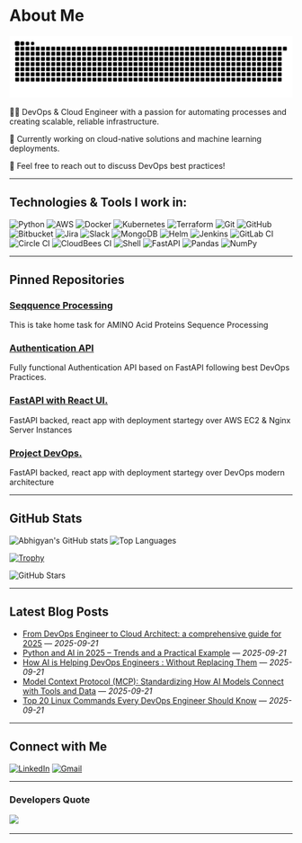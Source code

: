 # About Me

<picture>
  <img alt="GitHub Contribution Snake (Ocean Theme)" src="https://raw.githubusercontent.com/abhigyan-709/snake-github/main/output/github-contribution-snake-ocean.svg" />
</picture>


👨‍💻 DevOps & Cloud Engineer with a passion for automating processes and creating scalable, reliable infrastructure.

🚀 Currently working on cloud-native solutions and machine learning deployments.

💬 Feel free to reach out to discuss DevOps best practices!

---

## Technologies & Tools I work in:

![Python](https://img.shields.io/badge/Python-3776AB?style=for-the-badge&logo=python&logoColor=white)
![AWS](https://img.shields.io/badge/AWS-232F3E?style=for-the-badge&logo=amazonaws&logoColor=white)
![Docker](https://img.shields.io/badge/Docker-2496ED?style=for-the-badge&logo=docker&logoColor=white)
![Kubernetes](https://img.shields.io/badge/Kubernetes-326CE5?style=for-the-badge&logo=kubernetes&logoColor=white)
![Terraform](https://img.shields.io/badge/Terraform-7B42BC?style=for-the-badge&logo=terraform&logoColor=white)
![Git](https://img.shields.io/badge/Git-F05032?style=for-the-badge&logo=git&logoColor=white)
![GitHub](https://img.shields.io/badge/GitHub-181717?style=for-the-badge&logo=github&logoColor=white)
![Bitbucket](https://img.shields.io/badge/Bitbucket-0052CC?style=for-the-badge&logo=bitbucket&logoColor=white)
![Jira](https://img.shields.io/badge/Jira-0052CC?style=for-the-badge&logo=jira&logoColor=white)
![Slack](https://img.shields.io/badge/Slack-4A154B?style=for-the-badge&logo=slack&logoColor=white)
![MongoDB](https://img.shields.io/badge/MongoDB-47A248?style=for-the-badge&logo=mongodb&logoColor=white)
![Helm](https://img.shields.io/badge/Helm-0F4C75?style=for-the-badge&logo=helm&logoColor=white)
![Jenkins](https://img.shields.io/badge/Jenkins-D24939?style=for-the-badge&logo=jenkins&logoColor=white)
![GitLab CI](https://img.shields.io/badge/GitLab_CI-FCA121?style=for-the-badge&logo=gitlab&logoColor=white)
![Circle CI](https://img.shields.io/badge/CircleCI-343434?style=for-the-badge&logo=circleci&logoColor=white)
![CloudBees CI](https://img.shields.io/badge/CloudBees_CI-00AEEF?style=for-the-badge&logo=cloudbees&logoColor=white)
![Shell](https://img.shields.io/badge/Shell-4EAA25?style=for-the-badge&logo=gnu-bash&logoColor=white)
![FastAPI](https://img.shields.io/badge/FastAPI-009688?style=for-the-badge&logo=fastapi&logoColor=white)
![Pandas](https://img.shields.io/badge/Pandas-150458?style=for-the-badge&logo=pandas&logoColor=white)
![NumPy](https://img.shields.io/badge/NumPy-013243?style=for-the-badge&logo=numpy&logoColor=white)

---

## Pinned Repositories

### [Seqquence Processing](https://github.com/abhigyan-709/sequence-processing)
This is take home task for AMINO Acid Proteins Sequence Processing

### [Authentication API](https://github.com/abhigyan-709/authentication_project)
Fully functional Authentication API based on FastAPI following best DevOps Practices.

### [FastAPI with React UI.](https://github.com/abhigyan-709/fastapi_projects)
FastAPI backed, react app with deployment startegy over AWS EC2 & Nginx Server Instances

### [Project DevOps.](https://github.com/abhigyan-709/project_devops)
FastAPI backed, react app with deployment startegy over DevOps modern architecture

---

## GitHub Stats
 

![Abhigyan's GitHub stats](https://github-readme-stats.vercel.app/api?username=abhigyan-709&show_icons=true&theme=merko) ![Top Languages](https://github-readme-stats.vercel.app/api/top-langs/?username=abhigyan-709&layout=compact&theme=merko)

[![Trophy](https://github-profile-trophy.vercel.app/?username=abhigyan-709&theme=juicyfresh)](https://github.com/ryo-ma/github-profile-trophy)

![GitHub Stars](https://img.shields.io/github/stars/abhigyan-709?label=Stars&style=social)



---

## Latest Blog Posts

<!-- BLOG-POST-LIST:START -->
- [From DevOps Engineer to Cloud Architect: a comprehensive guide for 2025](https://blogs.projectdevops.in/b/68d0383f172435f4a5c58373-from-devops-engineer-to-cloud-architect-a-comprehensive-guide-for-2025) — *2025-09-21*
- [Python and AI in 2025 – Trends and a Practical Example](https://blogs.projectdevops.in/b/68d02c61172435f4a5c58371-python-and-ai-in-2025-trends-and-a-practical-example) — *2025-09-21*
- [How AI is Helping DevOps Engineers : Without Replacing Them](https://blogs.projectdevops.in/b/68cffa63172435f4a5c5836a-how-ai-is-helping-devops-engineers-without-replacing-them) — *2025-09-21*
- [Model Context Protocol (MCP): Standardizing How AI Models Connect with Tools and Data](https://blogs.projectdevops.in/b/68cfb075da21c240cfb9fa55-model-context-protocol-mcp-standardizing-how-ai-models-connect-with-tools-and-data) — *2025-09-21*
- [Top 20 Linux Commands Every DevOps Engineer Should Know](https://blogs.projectdevops.in/b/68cfaa4cda21c240cfb9fa53-top-20-linux-commands-every-devops-engineer-should-know) — *2025-09-21*
<!-- BLOG-POST-LIST:END -->

---

## Connect with Me

[![LinkedIn](https://img.shields.io/badge/LinkedIn-0077B5?style=for-the-badge&logo=linkedin&logoColor=white)](https://www.linkedin.com/in/abhigyan709/)
[![Gmail](https://img.shields.io/badge/Gmail-D14836?style=for-the-badge&logo=gmail&logoColor=white)](mailto:abhigyan709@gmail.com)

---

### Developers Quote
![](https://quotes-github-readme.vercel.app/api?type=horizontal&theme=radical)

---

